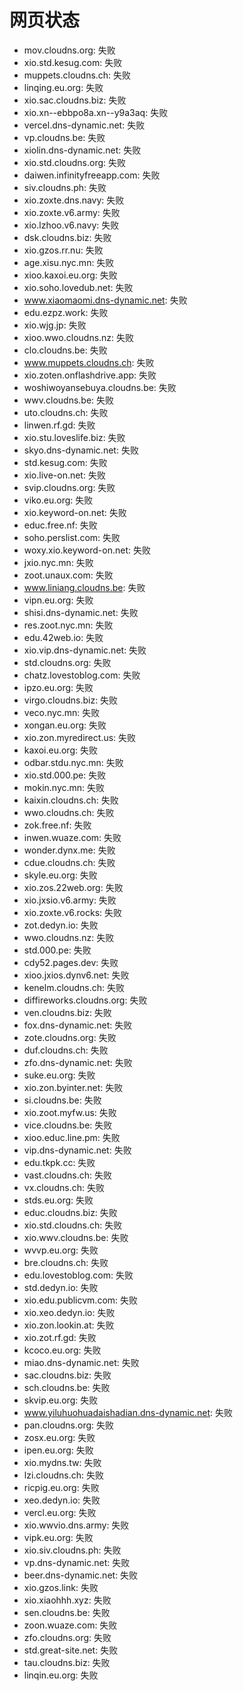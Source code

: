 # 网页状态
- mov.cloudns.org: 失败
- xio.std.kesug.com: 失败
- muppets.cloudns.ch: 失败
- linqing.eu.org: 失败
- xio.sac.cloudns.biz: 失败
- xio.xn--ebbpo8a.xn--y9a3aq: 失败
- vercel.dns-dynamic.net: 失败
- vp.cloudns.be: 失败
- xiolin.dns-dynamic.net: 失败
- xio.std.cloudns.org: 失败
- daiwen.infinityfreeapp.com: 失败
- siv.cloudns.ph: 失败
- xio.zoxte.dns.navy: 失败
- xio.zoxte.v6.army: 失败
- xio.lzhoo.v6.navy: 失败
- dsk.cloudns.biz: 失败
- xio.gzos.rr.nu: 失败
- age.xisu.nyc.mn: 失败
- xioo.kaxoi.eu.org: 失败
- xio.soho.lovedub.net: 失败
- www.xiaomaomi.dns-dynamic.net: 失败
- edu.ezpz.work: 失败
- xio.wjg.jp: 失败
- xioo.wwo.cloudns.nz: 失败
- clo.cloudns.be: 失败
- www.muppets.cloudns.ch: 失败
- xio.zoten.onflashdrive.app: 失败
- woshiwoyansebuya.cloudns.be: 失败
- wwv.cloudns.be: 失败
- uto.cloudns.ch: 失败
- linwen.rf.gd: 失败
- xio.stu.loveslife.biz: 失败
- skyo.dns-dynamic.net: 失败
- std.kesug.com: 失败
- xio.live-on.net: 失败
- svip.cloudns.org: 失败
- viko.eu.org: 失败
- xio.keyword-on.net: 失败
- educ.free.nf: 失败
- soho.perslist.com: 失败
- woxy.xio.keyword-on.net: 失败
- jxio.nyc.mn: 失败
- zoot.unaux.com: 失败
- www.liniang.cloudns.be: 失败
- vipn.eu.org: 失败
- shisi.dns-dynamic.net: 失败
- res.zoot.nyc.mn: 失败
- edu.42web.io: 失败
- xio.vip.dns-dynamic.net: 失败
- std.cloudns.org: 失败
- chatz.lovestoblog.com: 失败
- ipzo.eu.org: 失败
- virgo.cloudns.biz: 失败
- veco.nyc.mn: 失败
- xongan.eu.org: 失败
- xio.zon.myredirect.us: 失败
- kaxoi.eu.org: 失败
- odbar.stdu.nyc.mn: 失败
- xio.std.000.pe: 失败
- mokin.nyc.mn: 失败
- kaixin.cloudns.ch: 失败
- wwo.cloudns.ch: 失败
- zok.free.nf: 失败
- inwen.wuaze.com: 失败
- wonder.dynx.me: 失败
- cdue.cloudns.ch: 失败
- skyle.eu.org: 失败
- xio.zos.22web.org: 失败
- xio.jxsio.v6.army: 失败
- xio.zoxte.v6.rocks: 失败
- zot.dedyn.io: 失败
- wwo.cloudns.nz: 失败
- std.000.pe: 失败
- cdy52.pages.dev: 失败
- xioo.jxios.dynv6.net: 失败
- kenelm.cloudns.ch: 失败
- diffireworks.cloudns.org: 失败
- ven.cloudns.biz: 失败
- fox.dns-dynamic.net: 失败
- zote.cloudns.org: 失败
- duf.cloudns.ch: 失败
- zfo.dns-dynamic.net: 失败
- suke.eu.org: 失败
- xio.zon.byinter.net: 失败
- si.cloudns.be: 失败
- xio.zoot.myfw.us: 失败
- vice.cloudns.be: 失败
- xioo.educ.line.pm: 失败
- vip.dns-dynamic.net: 失败
- edu.tkpk.cc: 失败
- vast.cloudns.ch: 失败
- vx.cloudns.ch: 失败
- stds.eu.org: 失败
- educ.cloudns.biz: 失败
- xio.std.cloudns.ch: 失败
- xio.wwv.cloudns.be: 失败
- wvvp.eu.org: 失败
- bre.cloudns.ch: 失败
- edu.lovestoblog.com: 失败
- std.dedyn.io: 失败
- xio.edu.publicvm.com: 失败
- xio.xeo.dedyn.io: 失败
- xio.zon.lookin.at: 失败
- xio.zot.rf.gd: 失败
- kcoco.eu.org: 失败
- miao.dns-dynamic.net: 失败
- sac.cloudns.biz: 失败
- sch.cloudns.be: 失败
- skvip.eu.org: 失败
- www.yiluhuohuadaishadian.dns-dynamic.net: 失败
- pan.cloudns.org: 失败
- zosx.eu.org: 失败
- ipen.eu.org: 失败
- xio.mydns.tw: 失败
- lzi.cloudns.ch: 失败
- ricpig.eu.org: 失败
- xeo.dedyn.io: 失败
- vercl.eu.org: 失败
- xio.wwvio.dns.army: 失败
- vipk.eu.org: 失败
- xio.siv.cloudns.ph: 失败
- vp.dns-dynamic.net: 失败
- beer.dns-dynamic.net: 失败
- xio.gzos.link: 失败
- xio.xiaohhh.xyz: 失败
- sen.cloudns.be: 失败
- zoon.wuaze.com: 失败
- zfo.cloudns.org: 失败
- std.great-site.net: 失败
- tau.cloudns.biz: 失败
- linqin.eu.org: 失败
